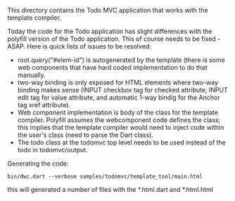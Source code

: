 This directory contains the Todo MVC application that works with the template
compiler.

Today the code for the Todo application has slight differences with the polyfill
version of the Todo application.  This of course needs to be fixed - ASAP.
Here is quick lists of issues to be resolved:

  - root.query("#elem-id") is autogenerated by the template (there is some web
    components that have hard coded implementation to do that manually.
  - two-way binding is only exposed for HTML elements where two-way binding
    makes sense (INPUT checkbox tag for checked attribute, INPUT edit tag for
    value attribute,  and automatic 1-way bindig for the Anchor tag xref
    attribute).
  - Web component implementation is body of the class for the template compiler.
    Polyfill assumes the webcomponent code defines the class; this implies that
    the template compiler would need to inject code within the user's class
    (need to parse the Dart class).
  - The todo class at the todomvc top level needs to be used instead of the
    todo in todomvc/output.

Generating the code:

    bin/dwc.dart --verbose samples/todomvc/template_tool/main.html

this will generated a number of files with the *.html.dart and *.html.html
